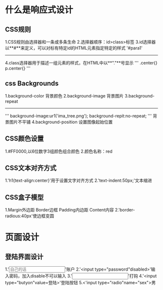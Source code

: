 # 什么是响应式设计
## CSS规则
1.CSS规则由选择器和一条或多条生命
2.选择器顺序：id>class>标签
3.id选择器以**#**来定义，可以对标有特定id的HTML元素指定特定的样式
'#para1'
***********
4.class选择器用于描述一组元素的样式，在HTML中以**"."**号显示
'''
.center{}
p.center{}
'''
## css Backgrounds
1.background-color 背景颜色
2.background-image 背景图片
3.background-repeat 
*********
'''
background-image:ur1('ima_tree.png');
background-repit:no-repeat;
'''
背景图片不平铺
4.background-position 设置图像起始位置
## CSS颜色设置
1.#FF0000,以6位数字3组颜色组合颜色
2.颜色名称：red
## CSS文本对齐方式
1.'h1{text-align:center}'用于设置文字对齐方式
2.'text-indent:50px;'文本缩进
## CSS盒子模型
1.Margin外边距     Border边框 Padding内边距 Content内容
2.'border-radious:40px'使边框变圆
# 页面设计
## 登陆界面设计
1.'<input placeholder="自己的话">'账户
2.'<input type="password"disabled>'输入密码，加入disable不可以输入
3.'<input type="chekbox">'打钩
4.'<input type="butyon"value=登陆>'登陆按钮
5.<'input type="radio"name="sex"<span>>男
